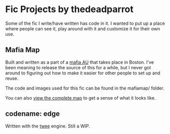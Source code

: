 Fic Projects by thedeadparrot
==============================

Some of the fic I write/have written has code in it. I wanted to put up a place where people can see it, play around with it and customize it for their own use.

Mafia Map
----------

Built and written as a part of a [mafia AU](http://archiveofourown.org/series/9888) that takes place in Boston. I've been meaning to release the source of this for a while, but I never got around to figuring out how to make it easier for other people to set up and reuse.

The code and images used for this fic can be found in the mafiamap/ folder.

You can also [view the complete map](http://thedeadparrot.github.io/fic-projects/mafiamap/mafiamap.html) to get a sense of what it looks like.


codename: edge
--------------

Written with the [twee](http://gimcrackd.com/etc/src/) engine. Still a WIP.
